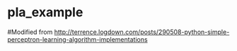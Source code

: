 # pla_example
#Modified from http://terrence.logdown.com/posts/290508-python-simple-perceptron-learning-algorithm-implementations
